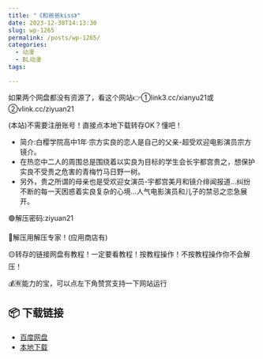 ```yaml
---
title: "《和爸爸kiss》"
date: 2023-12-30T14:13:30
slug: wp-1265
permalink: /posts/wp-1265/
categories:
  - 动漫
  - BL动漫
tags:

---
```


如果两个网盘都没有资源了，看这个网站👉①link3.cc/xianyu21或②vlink.cc/ziyuan21

(本站)不需要注册账号！直接点本地下载转存OK？懂吧！

*   简介:白樱学院高中1年·宗方实良的恋人是自己的父亲-超受欢迎电影演员宗方镜介。
*   在热恋中二人的周围总是围绕着以实良为目标的学生会长宇都宫贵之，想保护实良不受贵之危害的青梅竹马日野一树。
*   另外，贵之所谓的母亲也是受欢迎女演员-宇都宫美月和镜介绯闻报道…纠纷不断的每一天困惑着实良复杂的心境…人气电影演员和儿子的禁忌之恋急展开。

🟢解压密码:ziyuan21

🔵解压用解压专家！(应用商店有)

🟡转存的链接网盘有教程！一定要看教程！按教程操作！不按教程操作你不会解压！

💰🈶能力的宝，可以点左下角赞赏支持一下网站运行

## 📦 下载链接
- [百度网盘](https://blziyuan21.com/pay-download/1265?key=93ee73ddf1&down_id=0)
- [本地下载](https://blziyuan21.com/pay-download/1265?key=93ee73ddf1&down_id=1)

